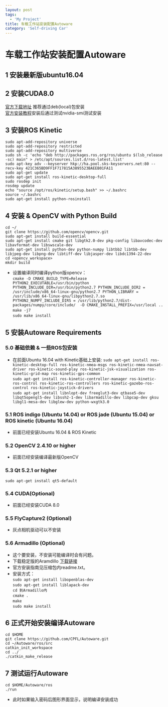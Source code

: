 ```yaml
---
layout: post
tags:
  - 'My Project'
title: 车载工作站安装配置Autoware
category: 'Self-driving Car'
---
```

# 车载工作站安装配置Autoware
## 1 安装最新版ubuntu16.04
## 2 安装CUDA8.0
[官方下载地址](https://developer.nvidia.com/cuda-downloads) 推荐通过deb(local)包安装  
[官方安装教程](http://docs.nvidia.com/cuda/)安装后通过测试nvidia-smi测试安装
## 3 安装ROS Kinetic
`sudo apt-add-repository universe`  
`sudo apt-add-repository restricted`  
`sudo apt-add-repository multiverse`  
`sudo sh -c 'echo "deb http://packages.ros.org/ros/ubuntu $(lsb_release -sc) main" > /etc/apt/sources.list.d/ros-latest.list'`  
`sudo apt-key adv --keyserver hkp://ha.pool.sks-keyservers.net:80 --recv-key 421C365BD9FF1F717815A3895523BAEEB01FA11`  
`sudo apt-get update`   
`sudo apt-get install ros-kinetic-desktop-full`  
`sudo rosdep init`  
`rosdep update`  
`echo "source /opt/ros/kinetic/setup.bash" >> ~/.bashrc`  
`source ~/.bashrc`  
`sudo apt-get install python-rosinstall`  
## 4 安装 & OpenCV with Python Build
`cd ~/`  
`git clone https://github.com/opencv/opencv.git`   
`sudo apt-get install build-essential`  
`sudo apt-get install cmake git libgtk2.0-dev pkg-config libavcodec-dev libavformat-dev libswscale-dev`  
`sudo apt-get install python-dev python-numpy libtbb2 libtbb-dev libjpeg-dev libpng-dev libtiff-dev libjasper-dev libdc1394-22-dev`  
`cd <opencv_workspace>`  
`mkdir build`   
* 设置编译同时编译python版opencv：     
`cmake -D CMAKE_BUILD_TYPE=Release PYTHON2_EXECUTABLE=/usr/bin/python PYTHON_INCLUDE_DIR=/usr/bin/python2.7 PYTHON_INCLUDE_DIR2 = /usr/include/x86_64-linux-gnu/python2.7 PYTHON_LIBRARY = /usr/lib/x86_64-linux-gnu/libpython2.7.so PYTHON2_NUMPY_INCLUDE_DIRS = /usr/lib/python2.7/dist-packages/numpy/core/include/  -D CMAKE_INSTALL_PREFIX=/usr/local ..`  
`make -j7`  
`sudo make install`  
## 5 安装Autoware Requirements
### 5.0 基础依赖 & 一些ROS包安装
* 在前面Ubuntu 16.04 with Kinetic基础上安装:
`sudo apt-get install ros-kinetic-desktop-full ros-kinetic-nmea-msgs ros-kinetic-nmea-navsat-driver ros-kinetic-sound-play ros-kinetic-jsk-visualization ros-kinetic-grid-map ros-kinetic-gps-common`  
`sudo apt-get install ros-kinetic-controller-manager ros-kinetic-ros-control ros-kinetic-ros-controllers ros-kinetic-gazebo-ros-control ros-kinetic-joystick-drivers`  
`sudo apt-get install libnlopt-dev freeglut3-dev qtbase5-dev libqt5opengl5-dev libssh2-1-dev libarmadillo-dev libpcap-dev gksu libgl1-mesa-dev libglew-dev python-wxgtk3.0`  
### 5.1 ROS indigo (Ubuntu 14.04) or ROS jade (Ubuntu 15.04) or ROS kinetic (Ubuntu 16.04)
* 前面已经安装Ubuntu 16.04 & ROS Kinetic
### 5.2 OpenCV 2.4.10 or higher
* 前面已经安装编译最新版OpenCV
### 5.3 Qt 5.2.1 or higher
`sudo apt-get install qt5-default`
### 5.4 CUDA(Optional)
* 前面已经安装CUDA 8.0
### 5.5 FlyCapture2 (Optional)
* 灰点相机驱动可以不安装
### 5.6 Armadillo (Optional)
* 这个要安装，不安装可能编译时会有问题。
* 下载稳定版的Aramdillo [下载链接](http://arma.sourceforge.net/download.html) 
* 官方安装指南见压缩包内readme.txt。 
* 安装方式：  
`sudo apt-get install libopenblas-dev`  
`sudo apt-get install liblapack-dev`  
`cd 到Armadillo内`  
`cmake .`  
`make`  
`sudo make install`  
## 6 正式开始安装编译Autoware  
`cd $HOME`  
`git clone https://github.com/CPFL/Autoware.git`  
`cd ~/Autoware/ros/src`  
`catkin_init_workspace`  
`cd ../`  
`./catkin_make_release`  
## 7 测试运行Autoware
`cd $HOME/Autoware/ros`  
`./run`  
* 此时如果输入密码后图形界面显示，说明编译安装成功










